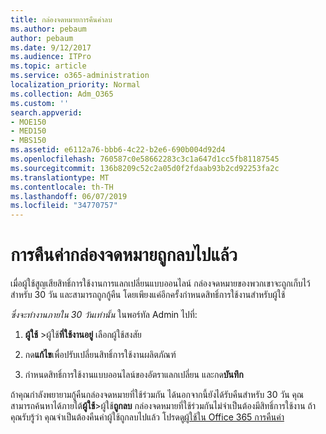 ```yaml
---
title: กล่องจดหมายการคืนค่าลบ
ms.author: pebaum
author: pebaum
ms.date: 9/12/2017
ms.audience: ITPro
ms.topic: article
ms.service: o365-administration
localization_priority: Normal
ms.collection: Adm_O365
ms.custom: ''
search.appverid:
- MOE150
- MED150
- MBS150
ms.assetid: e6112a76-bbb6-4c22-b2e6-690b004d92d4
ms.openlocfilehash: 760587c0e58662283c3c1a647d1cc5fb81187545
ms.sourcegitcommit: 136b8209c52c2a05d0f2fdaab93b2cd92253fa2c
ms.translationtype: MT
ms.contentlocale: th-TH
ms.lasthandoff: 06/07/2019
ms.locfileid: "34770757"
---
```

# <a name="restore-a-deleted-mailbox"></a>การคืนค่ากล่องจดหมายถูกลบไปแล้ว

เมื่อผู้ใช้สูญเสียสิทธิ์การใช้งานการแลกเปลี่ยนแบบออนไลน์ กล่องจดหมายของพวกเขาจะถูกเก็บไว้สำหรับ 30 วัน และสามารถถูกกู้คืน โดยเพียงแค่อีกครั้งกำหนดสิทธิ์การใช้งานสำหรับผู้ใช้
  
 *ซึ่งจะทำงานภายใน 30 วันเท่านั้น*  ในพอร์ทัล Admin ไปที่: 
  
1. **ผู้ใช้** \>ผู้ใช้**ที่ใช้งานอยู่** เลือกผู้ใช้สงสัย 
    
2. กด**แก้ไข**เพื่อปรับเปลี่ยนสิทธิ์การใช้งานผลิตภัณฑ์ 
    
3. กำหนดสิทธิ์การใช้งานแบบออนไลน์ของอัตราแลกเปลี่ยน และกด**บันทึก**
    
ถ้าคุณกำลังพยายามกู้คืนกล่องจดหมายที่ใช้ร่วมกัน ได้นอกจากนี้ยังได้รับคืนสำหรับ 30 วัน คุณสามารถค้นหาได้ภายใต้**ผู้ใช้**\>ผู้ใช้**ถูกลบ** กล่องจดหมายที่ใช้ร่วมกันไม่จำเป็นต้องมีสิทธิ์การใช้งาน ถ้าคุณรับรู้ว่า คุณจำเป็นต้องคืนค่าผู้ใช้ถูกลบไปแล้ว โปรดดู[ผู้ใช้ใน Office 365 การคืนค่า](https://docs.microsoft.com/office365/admin/add-users/restore-user)
  

